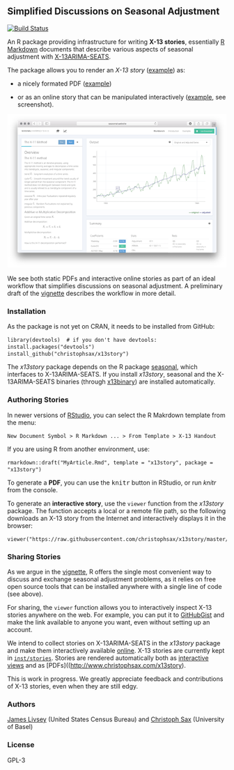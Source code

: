 Simplified Discussions on Seasonal Adjustment
---------------------------------------------

[![Build Status](https://travis-ci.org/christophsax/x13story.svg?branch=master)](https://travis-ci.org/christophsax/x13story)

An R package providing infrastructure for writing **X-13 stories**, essentially
[R Markdown](http://rmarkdown.rstudio.com) documents that describe various 
aspects of seasonal adjustment with 
[X-13ARIMA-SEATS](https://www.census.gov/srd/www/x13as/).

The package allows you to render an *X-13 story* 
([example](https://raw.githubusercontent.com/christophsax/x13story/master/inst/stories/x11.Rmd)) as:

- a nicely formated PDF ([example](http://www.christophsax.com/x13story/x11.pdf))

- or as an online story that can be manipulated interactively ([example](http://www.christophsax.com/x13story/), see screenshot).

![](https://raw.githubusercontent.com/christophsax/x13story/master/out/screenshot.png)

We see both static PDFs and interactive online stories as part of an
ideal workflow that simplifies discussions on seasonal adjustment. A preliminary
draft of the [vignette](https://github.com/christophsax/x13story/raw/master/vignettes/x13story.pdf) describes the workflow in more detail.


### Installation

As the package is not yet on CRAN, it needs to be installed from GitHub:

    library(devtools)  # if you don't have devtools: install.packages("devtools")
    install_github("christophsax/x13story")

The *x13story* package depends on the R package 
[seasonal](https://CRAN.R-project.org/package=seasonal), which interfaces to 
X-13ARIMA-SEATS. If you install *x13story*, seasonal and the X-13ARIMA-SEATS 
binaries (through [x13binary](https://CRAN.R-project.org/package=x13binary)) are 
installed automatically.


### Authoring Stories

In newer versions of [RStudio](https://www.rstudio.com/products/RStudio/), you 
can select the R Makrdown template from the menu:

    New Document Symbol > R Markdown ... > From Template > X-13 Handout
    
If you are using R from another environment, use:

    rmarkdown::draft("MyArticle.Rmd", template = "x13story", package = "x13story")

To generate a **PDF**, you can use the <kbd>knitr</kbd> button in RStudio, or 
run *knitr* from the console.

To generate an **interactive story**, use the `viewer` function from the
*x13story* package. The function accepts a local or a remote file path, so the
following downloads an X-13 story from the Internet and interactively displays
it in the browser:

    viewer("https://raw.githubusercontent.com/christophsax/x13story/master/inst/stories/x11.Rmd")


### Sharing Stories

As we argue in the 
[vignette](https://github.com/christophsax/x13story/raw/master/vignettes/x13story.pdf), 
R offers the single most convenient way to discuss and exchange seasonal
adjustment problems, as it relies on free open source tools that can be
installed anywhere with a single line of code (see above).

For sharing, the `viewer` function allows you to interactively inspect X-13 
stories anywhere on the web. For example, you can put it to
[GitHubGist](https://gist.github.com) and make the link available to anyone you
want, even without setting up an account.

We intend to collect stories on X-13ARIMA-SEATS in the *x13story* package and
make them interactively available
[online]([example](http://www.christophsax.com/x13story/)). X-13 stories are 
currently kept in 
[`inst/stories`](https://github.com/christophsax/x13story/tree/master/inst/stories). 
Stories are rendered automatically both as 
[interactive views](http://www.seasonal.website/x13story) and as [PDFs]((http://www.christophsax.com/x13story).

This is work in progress. We greatly appreciate feedback and
contributions of X-13 stories, even when they are still edgy.


### Authors

[James Livsey](http://www.census.gov/research/researchers/profile.php?cv_profile=3922&cv_submenu=title) (United States Census Bureau) and 
[Christoph Sax](http://www.christophsax.com) (University of Basel)


### License

GPL-3

